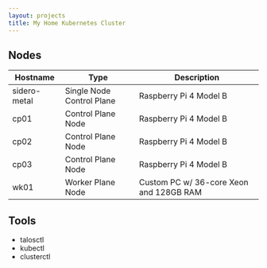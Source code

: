 ```yaml
---
layout: projects
title: My Home Kubernetes Cluster
---
```


## Nodes

| Hostname | Type | Description |
|-|-|-|
| sidero-metal | Single Node Control Plane | Raspberry Pi 4 Model B |
| cp01 | Control Plane Node | Raspberry Pi 4 Model B |
| cp02 | Control Plane Node | Raspberry Pi 4 Model B |
| cp03 | Control Plane Node | Raspberry Pi 4 Model B |
| wk01 | Worker Plane Node | Custom PC w/ 36-core Xeon and 128GB RAM |

## Tools

* talosctl
* kubectl
* clusterctl
